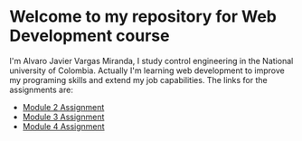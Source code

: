 # Welcome to my repository for Web Development course

I'm Alvaro Javier Vargas Miranda, I study control engineering in the National university of Colombia. Actually I'm learning web development to improve my programing skills and extend my job capabilities.
The links for the assignments are:

- [Module 2 Assignment](https://avalonvx.github.io/coursera_assignments_ajvm/TaskMod2/)
- [Module 3 Assignment](https://avalonvx.github.io/coursera_assignments_ajvm/TaskMod3/)
- [Module 4 Assignment](https://avalonvx.github.io/coursera_assignments_ajvm/TaskMod4/)

